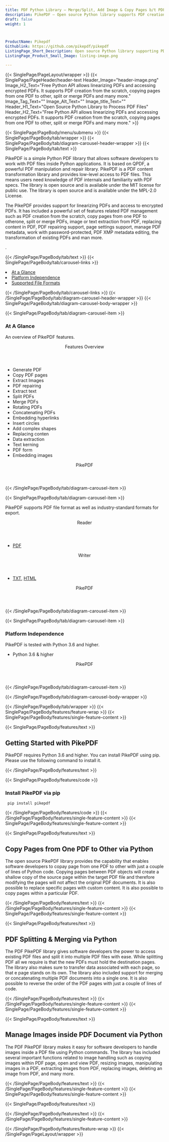 ```yaml
---
title: PDF Python Library – Merge/Split, Add Image & Copy Pages b/t PDFs
description: PikePDF – Open source Python library supports PDF creation from the scratch. It allows to Merge or Split PDF, Add Image & Copy Pages b/t PDFs via Python API.
draft: false
weight: 1



ProductName: Pikepdf
Githublink: https://github.com/pikepdf/pikepdf
ListingPage_Short_Description: Open source Python library supporting PDF creation from the scratch. It allows to Merge or Split PDF, Add Image & Copy Pages b/t PDFs via Python code.
ListingPage_Product_Small_Image: listing-image.png 

---
```


{{< SinglePage/PageLayout/wrapper >}}
{{< SinglePage/PageHeader/header-text
Header_Image="header-image.png"
Image_H2_Text="Free Python API allows linearizing PDFs and accessing encrypted PDFs. It supports PDF creation from the scratch, copying pages from one PDF to other, split or merge PDFs and many more."
Image_Tag_Text=""
Image_Alt_Text=""
Image_title_Text=""
Header_H1_Text="Open Source Python Library to Process PDF Files"
Header_H2_Text="Free Python API allows linearizing PDFs and accessing encrypted PDFs. It supports PDF creation from the scratch, copying pages from one PDF to other, split or merge PDFs and many more." >}}

{{< SinglePage/PageBody/menu/submenu >}}
{{< SinglePage/PageBody/tab/wrapper >}}
{{< SinglePage/PageBody/tab/diagram-carousel-header-wrapper >}}
{{< SinglePage/PageBody/tab/text >}}



<p>PikePDF is a simple Python PDF library that allows software developers to work with PDF files inside Python applications. It is based on QPDF, a powerful PDF manipulation and repair library. PikePDF is a PDF content transformation library and provides low-level access to PDF files. This means users need knowledge of PDF internals and familiarity with PDF specs. The library is open source and is available under the MIT license for public use. The library is open source and is available under the MPL-2.0 License.</p>
<p>The PikePDF provides support for linearizing PDFs and access to encrypted PDFs. It has included a powerful set of features related PDF management such as PDF creation from the scratch, copy pages from one PDF to otherone, split or merge PDFs, image or text extraction from PDF, replacing content in PDF, PDF repairing support, page settings support, manage PDF metadata, work with password-protected, PDF XMP metadata editing, the transformation of existing PDFs and man more.</p>
<p>.</p>

{{< /SinglePage/PageBody/tab/text >}}
{{< SinglePage/PageBody/tab/carousel-links >}}

<li data-target="#diagramcarousel" data-slide-to="0"><a href="#">At a Glance</a></li>
<li data-target="#diagramcarousel" data-slide-to="2"><a href="#">Platform Independence</a></li>
<li data-target="#diagramcarousel" data-slide-to="1"><a class="activetab" href="#">Supported File Formats</a></li>


{{< /SinglePage/PageBody/tab/carousel-links >}}
{{< /SinglePage/PageBody/tab/diagram-carousel-header-wrapper >}}
{{< SinglePage/PageBody/tab/diagram-carousel-body-wrapper >}}

{{< SinglePage/PageBody/tab/diagram-carousel-item >}}
<h3>At A Glance</h3>
<p>An overview of PikePDF features.</p>
<div class="diagram1 d1-poi">
<div class="d1-row">
<div class="d1-col d1-right"><header>Features Overview</header>
<ul>
<li>Generate PDF</li>
<li>Copy PDF pages</li>
<li>Extract Images</li>
<li>PDF repairing</li>
<li>Extract text</li>
<li>Split PDFs</li>
<li>Merge PDFs</li>
<li>Rotating PDFs</li>
<li>Concatenating PDFs</li>
<li>Embedding hyperlinks</li>
<li>Insert circles</li>
<li>Add complex shapes</li>
<li>Replacing conten</li>
<li>Data extraction</li>
<li>Text kerning</li>
<li>PDF form</li>
<li>Embedding images</li>
</ul>
</div>
</div>
<div class="d1-logo" style="border: none;"><!--<img src="/templates/fileformat/images/product-logos/compression/net/sharpcompress-header.png" alt="Compression APIs for .NET" />--><header>PikePDF</header><footer><small></small></footer></div>
<!--/logo--></div>
<!--/diagram1-->
{{< /SinglePage/PageBody/tab/diagram-carousel-item >}}

{{< SinglePage/PageBody/tab/diagram-carousel-item >}}
<p>PikePDF supports PDF file format as well as industry-standard formats for export.</p>
<div class="diagram1 d2 d1-poi">
<div class="d1-row">
<div class="d1-col d1-left"><header><i class="fa fa-arrows-v"> </i> Reader</header>
<ul>
<li><a href="https://docs.fileformat.com/pdf/">PDF</a></li>
</ul>
</div>
<!--/left-->
<div class="d1-col d1-right"><header><i class="fa fa-long-arrow-down"> </i> Writer</header>
<ul>
<li><a href="https://docs.fileformat.com/word-processing/txt/">TXT</a>, <a href="https://docs.fileformat.com/web/html/">HTML</a> </li>
</ul>
</div>
<!--/right--></div>
<!--/row-->
<div class="d1-logo" style="border: none;"><!--<img src="/templates/fileformat/images/product-logos/compression/net/sharpcompress-header.png" alt="Compression APIs for .NET" />--><header>PikePDF</header><footer><small></small></footer></div>
<!--/logo--></div>
<!--/diagram2-->
{{< /SinglePage/PageBody/tab/diagram-carousel-item >}}

{{< SinglePage/PageBody/tab/diagram-carousel-item >}}
<h3>Platform Independence</h3>
<p>PikePDF is tested with Python 3.6 and higher.</p>
<div class="diagram1 d1-poi">
<div class="d1-row">
<div class="d1-col d1-right"><!--<header><i class="fa fa-cubes">` </i></header-->
<ul>
<li>Python 3.6 & higher</li>
</ul>
</div>
<!--/left
<div class="d1-col d1-right">&nbsp;</div> --> <!--/right--></div>
<!--/row-->
<div class="d1-logo" style="border: none;"><!--<img src="/templates/fileformat/images/product-logos/compression/net/sharpcompress-header.png" alt="Compression APIs for .NET" />--><header>PikePDF</header><footer><small></small></footer></div>
<!--/logo--></div>
<!--/diagram2 -->
{{< /SinglePage/PageBody/tab/diagram-carousel-item >}}

{{< /SinglePage/PageBody/tab/diagram-carousel-body-wrapper >}}

{{< /SinglePage/PageBody/tab/wrapper >}}
{{< SinglePage/PageBody/features/feature-wrap >}}
{{< SinglePage/PageBody/features/single-feature-content >}}

{{< SinglePage/PageBody/features/text >}}
<h2 class="h2title">Getting Started with PikePDF</h2>
<p>PikePDF requires Python 3.6 and higher. You can install PikePDF using pip. Please use the following command to install it.</p>
{{< /SinglePage/PageBody/features/text >}}

{{< SinglePage/PageBody/features/code >}}
<h3>Install PikePDF via pip</h3>
<pre><code class="html"> pip install pikepdf
</code></pre>


{{< /SinglePage/PageBody/features/code >}}
{{< /SinglePage/PageBody/features/single-feature-content >}}
{{< SinglePage/PageBody/features/single-feature-content >}}

{{< SinglePage/PageBody/features/text >}}
<h2 class="h2title">Copy Pages from One PDF to Other via Python</h2>
<p>The open source PikePDF library provides the capability that enables software developers to copay page from one PDF to other with just a couple of lines of Python code. Copying pages between PDF objects will create a shallow copy of the source page within the target PDF file and therefore modifying the pages will not affect the original PDF documents. It is also possible to replace specific pages with custom content. It is also possible to copy pages within a particular PDF.</p>

{{< /SinglePage/PageBody/features/text >}}
{{< /SinglePage/PageBody/features/single-feature-content >}}
{{< SinglePage/PageBody/features/single-feature-content >}}

{{< SinglePage/PageBody/features/text >}}
<h2 class="h2title">PDF Splitting & Merging via Python</h2>
<p>The PDF PikePDF library gives software developers the power to access existing PDF files and split it into multiple PDF files with ease. While splitting PDF all we require is that the new PDFs must hold the destination pages. The library also makes sure to transfer data associated with each page, so that e page stands on its own. The library also included support for merging or concatenating multiple PDF documents into a single one. It is also possible to reverse the order of the PDF pages with just a couple of lines of code.</p>

{{< /SinglePage/PageBody/features/text >}}
{{< /SinglePage/PageBody/features/single-feature-content >}}
{{< SinglePage/PageBody/features/single-feature-content >}}

{{< SinglePage/PageBody/features/text >}}
<h2 class="h2title">Manage Images inside PDF Document via Python</h2>
<p>The PDF PikePDF library makes it easy for software developers to handle images inside a PDF file using Python commands. The library has included several important functions related to image handling such as copying images within PDF page, open and view PDF, resizing images, manipulating images in a PDF, extracting images from PDF, replacing images, deleting an image from PDF, and many more.</p>

{{< /SinglePage/PageBody/features/text >}}
{{< /SinglePage/PageBody/features/single-feature-content >}}
{{< SinglePage/PageBody/features/single-feature-content >}}

{{< SinglePage/PageBody/features/text >}}
 
 
{{< /SinglePage/PageBody/features/text >}}
{{< /SinglePage/PageBody/features/single-feature-content >}}

{{< /SinglePage/PageBody/features/feature-wrap >}}
{{< /SinglePage/PageLayout/wrapper >}}